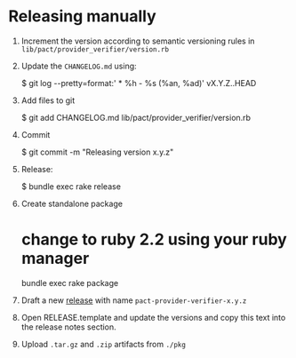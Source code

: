 # Releasing manually

1. Increment the version according to semantic versioning rules in `lib/pact/provider_verifier/version.rb`

2. Update the `CHANGELOG.md` using:

    $ git log --pretty=format:'  * %h - %s (%an, %ad)' vX.Y.Z..HEAD

3. Add files to git

    $ git add CHANGELOG.md lib/pact/provider_verifier/version.rb

4. Commit

    $ git commit -m "Releasing version x.y.z"

3. Release:

      $ bundle exec rake release

4. Create standalone package

    # change to ruby 2.2 using your ruby manager
    bundle exec rake package

5. Draft a new [release](https://github.com/pact-foundation/pact-provider-verifier/releases/new) with name `pact-provider-verifier-x.y.z`

6. Open RELEASE.template and update the versions and copy this text into the release notes section.

6. Upload `.tar.gz` and `.zip` artifacts from `./pkg`
